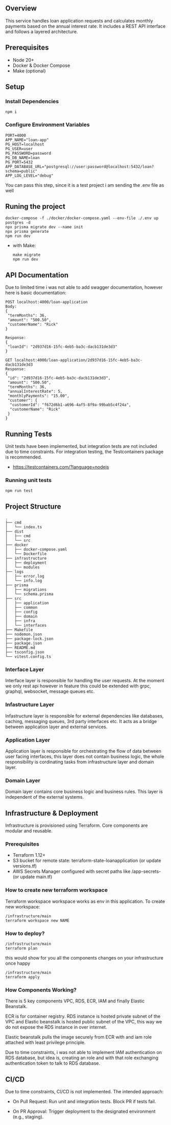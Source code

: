## Overview

This service handles loan application requests and calculates monthly payments based on the annual interest rate. It includes a REST API interface and follows a layered architecture.

## Prerequisites

- Node 20+
- Docker & Docker Compose
- Make (optional)

## Setup

### Install Dependencies

```
npm i
```

### Configure Environment Variables

```
PORT=4000
APP_NAME="loan-app"
PG_HOST=localhost
PG_USER=user
PG_PASSWORD=password
PG_DB_NAME=loan
PG_PORT=5432
APP_DATABASE_URL="postgresql://user:password@localhost:5432/loan?schema=public"
APP_LOG_LEVEL="debug"
```

You can pass this step, since it is a test project i am sending the .env file as well

## Runing the project

```
docker-compose -f ./docker/docker-compose.yaml --env-file ./.env up postgres -d
npx prisma migrate dev --name init
npx prisma generate
npm run dev
```

- with Make:

  ```
  make migrate
  npm run dev
  ```

## API Documentation

Due to limited time i was not able to add swagger documentation, however here is basic documentation:

```
POST localhost:4000/loan-application
Body:
{
 "termMonths": 36,
 "amount": "500.50",
 "customerName": "Rick"
}

Response:
{
 "loanId": "2d937d16-15fc-4eb5-ba3c-dacb131de3d3"
}
```

```
GET localhost:4000/loan-application/2d937d16-15fc-4eb5-ba3c-dacb131de3d3
Response:
{
 "id": "2d937d16-15fc-4eb5-ba3c-dacb131de3d3",
 "amount": "500.50",
 "termMonths": 36,
 "annualInterestRate": 5,
 "monthlyPayments": "15.00",
 "customer": {
  "customerId": "f672d6b1-a696-4af5-8f9a-99bab5c4f24a",
  "customerName": "Rick"
 }
}
```

## Running Tests

Unit tests have been implemented, but integration tests are not included due to time constraints. For integration testing, the Testcontainers package is recommended.

- <https://testcontainers.com/?language=nodejs>

### Running unit tests

```
npm run test
```

## Project Structure

```
.
├── cmd
│   └── index.ts
├── dist
│   ├── cmd
│   └── src
├── docker
│   ├── docker-compose.yaml
│   └── Dockerfile
├── infrastructure
│   ├── deployment
│   └── modules
├── logs
│   ├── error.log
│   └── info.log
├── prisma
│   ├── migrations
│   └── schema.prisma
├── src
│   ├── application
│   ├── common
│   ├── config
│   ├── domain
│   ├── infra
│   └── interfaces
├── Makefile
├── nodemon.json
├── package-lock.json
├── package.json
├── README.md
├── tsconfig.json
└── vitest.config.ts

```

### Interface Layer

Interface layer is responsible for handling the user requests. At the moment we only rest api however in feature
this could be extended with grpc, graphql, websocket, message queues etc.

### Infastructure Layer

Infastructure layer is responsible for external dependencies like databases, caching, messaging queues, 3rd party interfaces etc. It acts as a bridge between application layer and
external services.

### Application Layer

Application layer is responsible for orchestrating the flow of data between user facing interfaces, this layer does not contain business logic, the whole responsibility is cordinating tasks
from infrastructure layer and domain layer.

### Domain Layer

Domain layer contains core business logic and business rules. This layer is independent of the external systems.

## Infrastructure & Deployment

Infrastructure is provisioned using Terraform. Core components are modular and reusable.

### Prerequisites

- Terraform 1.12+
- S3 bucket for remote state: terraform-state-loanapplication (or update versions.tf)
- AWS Secrets Manager configured with secret paths like /app-secrets-<env> (or update main.tf)

### How to create new terraform workspace

Terraform workspace workspace works as env in this application. To create new workspace:

```
/infrastructure/main
terraform workspace new NAME
```

### How to deploy?

```
/infrastructure/main
terraform plan
```

this would show for you all the components changes on your infrastructure once happy

```
/infrastructure/main
terraform apply
```

### How Components Working?

There is 5 key components VPC, RDS, ECR, IAM and finally Elastic Beanstalk.

ECR is for container registry.
RDS instance is hosted private subnet of the VPC and Elastic beanstalk is hosted public subnet of the VPC, this way we do not expose the RDS instance in over internet.

Elastic beanstalk pulls the image securely from ECR with and iam role attached with least privilege principle.

Due to time constraints, i was not able to implement IAM authentication on RDS database, but idea is, creating an role and with that role exchanging authentication token to talk to RDS database.

## CI/CD

Due to time constraints, CI/CD is not implemented. The intended approach:

- On Pull Request: Run unit and integration tests. Block PR if tests fail.

- On PR Approval: Trigger deployment to the designated environment (e.g., staging).
